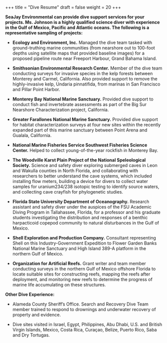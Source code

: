 +++
title = "Dive Resume"
draft = false
weight = 20
+++

<b>SeaJay Environmental can provide dive support services for your 
projects. Ms. Johnson is a highly qualified science diver with experience 
in the Gulf of Mexico, Pacific and Atlantic oceans. The following is a 
representative sampling of projects:</b>

- <b>Ecology and Environment, Inc.</b> Managed the dive team tasked with 
ground-truthing marine communities (from nearshore out to 100-foot depths 
using satellite maps that provided baseline images) for  a proposed 
pipeline route near Freeport Harbour, Grand Bahama Island.

- <b>Smithsonian Environmental Research Center.</b> Member of the dive team 
conducting surveys for invasive species in the kelp forests between 
Monterey and Carmel, California. Also provided support to remove the 
highly-invasive kelp, Undaria pinnatifida, from marinas in San Francisco 
and Pillar Point Harbor.

- <b>Monterey Bay National Marine Sanctuary.</b> Provided dive support to 
conduct fish and invertebrate assessments as part of the Big Sur Nearshore 
Characterization project, California.

- <b>Greater Farallones National Marine Sanctuary.</b> Provided dive 
support for habitat characterization surveys at four new sites within the 
recently expanded part of this marine sanctuary between Point Arena and 
Gualala, California.

- <b>National Marine Fisheries Service Southwest Fisheries Science 
Center.</b> Helped to collect young-of-the-year rockfish in Monterey 
Bay.

- <b>The Woodville Karst Plain Project of the National Speleological 
Society.</b> Science and safety diver exploring submerged caves in Leon 
and Wakulla counties in North Florida, and collaborating with researchers 
to better understand the cave systems, which included installing flow 
meters, building a device for divers to collect water samples for 
uranium234/238 isotopic testing to identify source waters, and collecting 
cave crayfish for phylogenetic studies.

- <b>Florida State University Department of Oceanography.</b> Research 
assistant and safety diver under the auspices of the FSU Academic Diving 
Program in Tallahassee, Florida, for a professor and his graduate students 
investigating the distribution and responses of a benthic harpacticoid 
copepod community to natural disturbances in the Gulf of Mexico.

- <b>Shell Exploration and Production Company.</b> Consultant representing 
Shell on this Industry-Government Expedition to Flower Garden Banks 
National Marine Sanctuary and High Island 389-A platform in the northern 
Gulf of Mexico.

- <b>Organization for Artificial Reefs.</b> Grant writer and team member 
conducting surveys in the northern Gulf of Mexico offshore Florida to 
locate suitable sites for constructing reefs, mapping the reefs after 
deployment, and monitoring new reefs to determine the progress of marine 
life accumulating on these structures.

<b>Other Dive Experience:</b>

- Alameda County Sheriff’s Office. Search and Recovery Dive Team member 
trained to respond to drownings and underwater recovery of property and 
evidence.

- Dive sites visited in Israel, Egypt, Philippines, Abu Dhabi, U.S. and 
British Virgin Islands, Mexico, Costa Rica, Curaçao, Belize, Puerto Rico, 
Saba and Dry Tortugas. 

